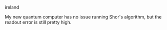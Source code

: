 ireland

My new quantum computer has no issue running Shor's algorithm, but the readout error is still pretty high.
